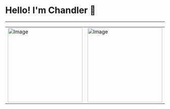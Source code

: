 # Hello! I'm Chandler 👋

---

<table cellspacing="0" cellpadding="0" style="border: 0px solid #CCC; border-collapse: collapse;">
<tbody>
<tr>
<td style="border: none;"><img src="https://github-readme-stats.vercel.app/api?username=chandlerpl&count_private=true&show_icons=true&theme=tokyonight&hide_border=true&title_color=9900cc&icon_color=9900cc&text_color=00a9bf" alt="Image" height="236" /></td>
<td style="border: none;"><img src="https://github-readme-stats.vercel.app/api/top-langs/?username=chandlerpl&amp;layout=compact&amp;theme=tokyonight&amp;hide_border=true&title_color=9900cc&icon_color=9900cc&text_color=00a9bf" alt="Image" height="236" /></td>
</tr>
</tbody>
</table>

<!--
**chandlerpl/chandlerpl** is a ✨ _special_ ✨ repository because its `README.md` (this file) appears on your GitHub profile.

Here are some ideas to get you started:

- 🔭 I’m currently working on ...
- 🌱 I’m currently learning ...
- 👯 I’m looking to collaborate on ...
- 🤔 I’m looking for help with ...
- 💬 Ask me about ...
- 📫 How to reach me: ...
- 😄 Pronouns: ...
- ⚡ Fun fact: ...
-->
